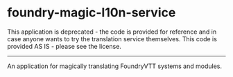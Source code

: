 # foundry-magic-l10n-service

This application is deprecated - the code is provided for reference and in case anyone wants to try the translation service themselves. This code is provided AS IS - please see the license.

---

An application for magically translating FoundryVTT systems and modules.